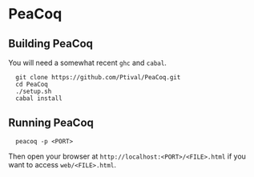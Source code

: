 PeaCoq
======

Building PeaCoq
---------------

You will need a somewhat recent `ghc` and `cabal`.

```
  git clone https://github.com/Ptival/PeaCoq.git
  cd PeaCoq
  ./setup.sh
  cabal install
```
  
Running PeaCoq
--------------

```
  peacoq -p <PORT>
```
  
Then open your browser at `http://localhost:<PORT>/<FILE>.html` if you want to access `web/<FILE>.html`.
